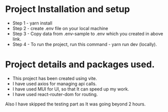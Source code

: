 # Project Installation and setup

- Step 1 - yarn install
- Step 2 - create .env file on your local machine
- Step 3 - Copy data from .env-sample to .env which you created in above link.
- Step 4 - To run the project, run this command - yarn run dev (locally).


# Project details and packages used.
- This project has been created using vite.
- I have used axios for managing api calls.
- I have used MUI for UI, so that It can speed up my work.
- I have used react-router-dom for routing.

Also I have skipped the testing part as It was going beyond 2 hours.